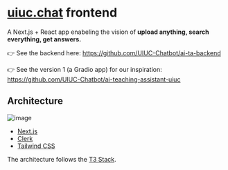 # [uiuc.chat](<[uiuc.chat](https://www.uiuc.chat/)>) frontend

A Next.js + React app enabeling the vision of **upload anything, search everything, get answers.**

👉 See the backend here: https://github.com/UIUC-Chatbot/ai-ta-backend

👉 See the version 1 (a Gradio app) for our inspiration: https://github.com/UIUC-Chatbot/ai-teaching-assistant-uiuc

## Architecture

![image](https://github.com/KastanDay/ai-ta-frontend/assets/13607221/ac748045-fd91-4ab2-a0b7-e7dc8bbc22d7)

- [Next.js](https://nextjs.org)
- [Clerk](https://clerk.com/)
- [Tailwind CSS](https://tailwindcss.com)

The architecture follows the [T3 Stack](https://create.t3.gg/).
